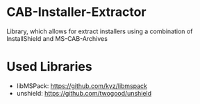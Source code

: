 # CAB-Installer-Extractor
Library, which allows for extract installers using a combination of InstallShield and MS-CAB-Archives

# Used Libraries
 - libMSPack: https://github.com/kyz/libmspack
 - unshield: https://github.com/twogood/unshield
